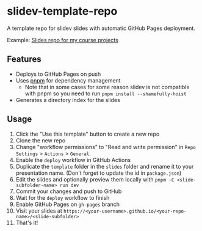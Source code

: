 # slidev-template-repo

A template repo for slidev slides with automatic GitHub Pages deployment.

Example: [Slides repo for my course projects](https://lie-flat.github.io/slides/)

## Features

- Deploys to GitHub Pages on push
- Uses [pnpm](https://pnpm.io/) for dependency management
  - Note that in some cases for some reason slidev is not compatible with pnpm so you need to run `pnpm install --shamefully-hoist`
- Generates a directory index for the slides

## Usage

1. Click the "Use this template" button to create a new repo
2. Clone the new repo
3. Change "workflow permissions" to "Read and write permission" in `Repo Settings` > `Actions` > `General`.
4. Enable the `deploy` workflow in GitHub Actions
5. Duplicate the `template` folder in the `slides` folder and rename it to your presentation name. (Don't forget to update the id in `package.json`)
6. Edit the slides and optionally preview them locally with `pnpm -C <slide-subfolder-name> run dev` 
7. Commit your changes and push to GitHub
8. Wait for the `deploy` workflow to finish
9. Enable GitHub Pages on `gh-pages` branch
10. Visit your slides at `https://<your-username>.github.io/<your-repo-name>/<slide-subfolder>`
11. That's it!
